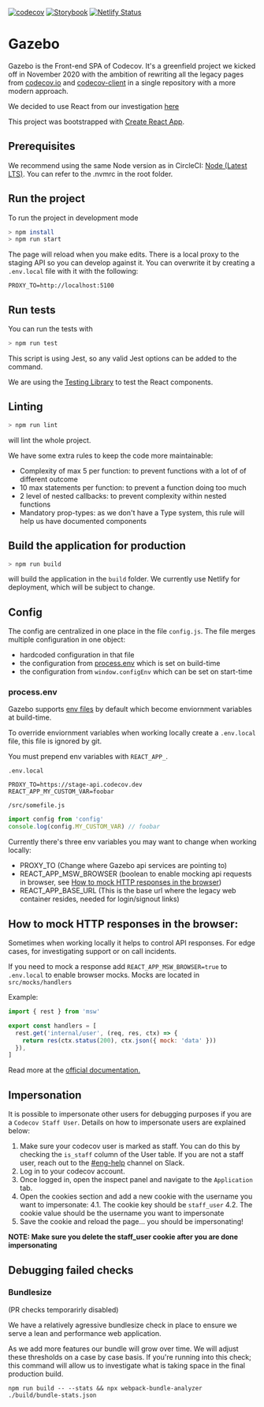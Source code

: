 [![codecov](https://codecov.io/gh/codecov/gazebo/branch/main/graph/badge.svg?token=UAP786D58M)](https://codecov.io/gh/codecov/gazebo)
[![Storybook](https://raw.githubusercontent.com/storybookjs/brand/master/badge/badge-storybook.svg)](https://5fa9228f77839a00217f8a45-bkjyepljyt.chromatic.com/)
[![Netlify Status](https://api.netlify.com/api/v1/badges/128d65e5-70a2-4179-b216-4f16683513da/deploy-status)](https://app.netlify.com/sites/gazebo/deploys)

# Gazebo

Gazebo is the Front-end SPA of Codecov. It's a greenfield project we kicked off in November 2020 with the ambition of rewriting all the legacy pages from [codecov.io](https://github.com/codecov/codecov.io) and [codecov-client](https://github.com/codecov/codecov-client) in a single repository with a more modern approach.

We decided to use React from our investigation [here](https://codecovio.atlassian.net/wiki/spaces/ENG/pages/825393161/React+investigation)

This project was bootstrapped with [Create React App](https://github.com/facebook/create-react-app).

## Prerequisites

We recommend using the same Node version as in CircleCI: [Node (Latest LTS)](https://nodejs.org/en/download/).
You can refer to the .nvmrc in the root folder.

## Run the project

To run the project in development mode

```bash
> npm install
> npm run start
```

The page will reload when you make edits. There is a local proxy to the staging API so you can develop against it. You can overwrite it by creating a `.env.local` file with it with the following:

```
PROXY_TO=http://localhost:5100
```

## Run tests

You can run the tests with

```bash
> npm run test
```

This script is using Jest, so any valid Jest options can be added to the command.

We are using the [Testing Library](https://testing-library.com/docs/react-testing-library/intro) to test the React components.

## Linting

```bash
> npm run lint
```

will lint the whole project.

We have some extra rules to keep the code more maintainable:

- Complexity of max 5 per function: to prevent functions with a lot of of different outcome
- 10 max statements per function: to prevent a function doing too much
- 2 level of nested callbacks: to prevent complexity within nested functions
- Mandatory prop-types: as we don't have a Type system, this rule will help us have documented components

## Build the application for production

```bash
> npm run build
```

will build the application in the `build` folder. We currently use Netlify for deployment, which will be subject to change.

## Config

The config are centralized in one place in the file `config.js`. The file merges multiple configuration in one object:

- hardcoded configuration in that file
- the configuration from [process.env](#process.env) which is set on build-time
- the configuration from `window.configEnv` which can be set on start-time

### process.env

Gazebo supports [env files](https://create-react-app.dev/docs/adding-custom-environment-variables) by default which become enviornment variables at build-time.

To override enviornment variables when working locally create a `.env.local` file, this file is ignored by git.

You must prepend env variables with `REACT_APP_`.

`.env.local`

```
PROXY_TO=https://stage-api.codecov.dev
REACT_APP_MY_CUSTOM_VAR=foobar
```

`/src/somefile.js`

```js
import config from 'config'
console.log(config.MY_CUSTOM_VAR) // foobar
```

Currently there's three env variables you may want to change when working locally:

- PROXY_TO (Change where Gazebo api services are pointing to)
- REACT_APP_MSW_BROWSER (boolean to enable mocking api requests in browser, see [How to mock HTTP responses in the browser](#How-to-mock-HTTP-responses-in-the-browser))
- REACT_APP_BASE_URL (This is the base url where the legacy web container resides, needed for login/signout links)

## How to mock HTTP responses in the browser:

Sometimes when working locally it helps to control API responses. For edge cases, for investigating support or on call incidents.

If you need to mock a response add `REACT_APP_MSW_BROWSER=true` to `.env.local` to enable browser mocks.
Mocks are located in `src/mocks/handlers`

Example:

```js
import { rest } from 'msw'

export const handlers = [
  rest.get('internal/user', (req, res, ctx) => {
    return res(ctx.status(200), ctx.json({ mock: 'data' }))
  }),
]
```

Read more at the [official documentation.](https://mswjs.io/docs/getting-started/mocks/rest-api)

## Impersonation

It is possible to impersonate other users for debugging purposes if you are a `Codecov Staff User`. Details on how to impersonate users are explained below:

1. Make sure your codecov user is marked as staff. You can do this by checking the `is_staff` column of the User table. If you are not a staff user, reach out to the [#eng-help](https://codecovteam.slack.com/archives/CDMMWG602)
   channel on Slack.
2. Log in to your codecov account.
3. Once logged in, open the inspect panel and navigate to the `Application` tab.
4. Open the cookies section and add a new cookie with the username you want to impersonate:
   4.1. The cookie key should be `staff_user`
   4.2. The cookie value should be the username you want to impersonate
5. Save the cookie and reload the page... you should be impersonating!

**NOTE: Make sure you delete the staff_user cookie after you are done impersonating**

## Debugging failed checks

### Bundlesize

(PR checks temporarirly disabled)

We have a relatively agressive bundlesize check in place to ensure we serve a lean and performance web application.

As we add more features our bundle will grow over time. We will adjust these thresholds on a case by case basis. If you're running into this check; this command will allow us to investigate what is taking space in the final production build.

`npm run build -- --stats && npx webpack-bundle-analyzer ./build/bundle-stats.json`
